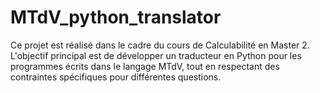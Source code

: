 # MTdV_python_translator
Ce projet est réalisé dans le cadre du cours de Calculabilité en Master 2. L'objectif principal est de développer un traducteur en Python pour les programmes écrits dans le langage MTdV, tout en respectant des contraintes spécifiques pour différentes questions.
